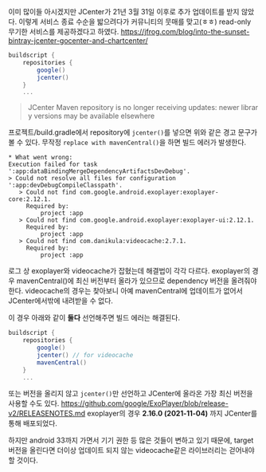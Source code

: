 이미 많이들 아시겠지만 JCenter가 21년 3월 31일 이후로 추가 업데이트를 받지 않았다. 이렇게 서비스 종료 수순을 밟으려다가 커뮤니티의 뭇매를 맞고(ㅎㅎ) read-only 무기한 서비스를 제공하겠다고 하였다.
https://jfrog.com/blog/into-the-sunset-bintray-jcenter-gocenter-and-chartcenter/


```gradle
buildscript {  
    repositories {  
        google()  
        jcenter()
    }
    ...
```

> JCenter Maven repository is no longer receiving updates: newer library versions may be available elsewhere

프로젝트/build.gradle에서 repository에 `jcenter()`를 넣으면 위와 같은 경고 문구가 볼 수 있다.
무작정 `replace with mavenCentral()`을 하면 빌드 에러가 발생한다.

```
* What went wrong:
Execution failed for task ':app:dataBindingMergeDependencyArtifactsDevDebug'.
> Could not resolve all files for configuration ':app:devDebugCompileClasspath'.
   > Could not find com.google.android.exoplayer:exoplayer-core:2.12.1.
     Required by:
         project :app
   > Could not find com.google.android.exoplayer:exoplayer-ui:2.12.1.
     Required by:
         project :app
   > Could not find com.danikula:videocache:2.7.1.
     Required by:
         project :app

```

로그 상 exoplayer와 videocache가 잡혔는데 해결법이 각각 다르다.
exoplayer의 경우 mavenCentral()에 최신 버전부터 올라가 있으므로 dependency 버전을 올려줘야 한다.
videocache의 경우는 찾아보니 아예 mavenCentral에 업데이트가 없어서 JCenter에서밖에 내려받을 수 없다.

이 경우 아래와 같이 **둘다** 선언해주면 빌드 에러는 해결된다.
```gradle
buildscript {  
    repositories {  
        google()  
        jcenter() // for videocache
        mavenCentral()
    }
    ...
```

또는 버전을 올리지 않고 `jcenter()`만 선언하고 JCenter에 올라온 가장 최신 버전을 사용할 수도 있다. 
https://github.com/google/ExoPlayer/blob/release-v2/RELEASENOTES.md
exoplayer의 경우 **2.16.0 (2021-11-04)** 까지 JCenter를 통해 배포되었다.

하지만 android 33까지 가면서 기기 권한 등 많은 것들이 변하고 있기 때문에, target 버전을 올린다면 더이상 업데이트 되지 않는 videocache같은 라이브러리는 걷어내야 할 것이다.

